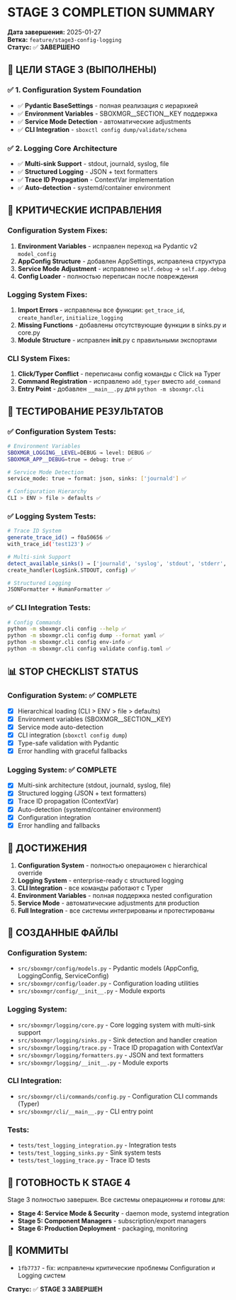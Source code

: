 # STAGE 3 COMPLETION SUMMARY

**Дата завершения:** 2025-01-27  
**Ветка:** `feature/stage3-config-logging`  
**Статус:** ✅ **ЗАВЕРШЕНО**

## 🎯 ЦЕЛИ STAGE 3 (ВЫПОЛНЕНЫ)

### ✅ 1. Configuration System Foundation
- ✅ **Pydantic BaseSettings** - полная реализация с иерархией
- ✅ **Environment Variables** - SBOXMGR__SECTION__KEY поддержка
- ✅ **Service Mode Detection** - автоматические adjustments
- ✅ **CLI Integration** - `sboxctl config dump/validate/schema`

### ✅ 2. Logging Core Architecture  
- ✅ **Multi-sink Support** - stdout, journald, syslog, file
- ✅ **Structured Logging** - JSON + text formatters
- ✅ **Trace ID Propagation** - ContextVar implementation
- ✅ **Auto-detection** - systemd/container environment

## 🔧 КРИТИЧЕСКИЕ ИСПРАВЛЕНИЯ

### Configuration System Fixes:
1. **Environment Variables** - исправлен переход на Pydantic v2 `model_config`
2. **AppConfig Structure** - добавлен AppSettings, исправлена структура
3. **Service Mode Adjustment** - исправлено `self.debug` → `self.app.debug`
4. **Config Loader** - полностью переписан после повреждения

### Logging System Fixes:
1. **Import Errors** - исправлены все функции: `get_trace_id`, `create_handler`, `initialize_logging`
2. **Missing Functions** - добавлены отсутствующие функции в sinks.py и core.py
3. **Module Structure** - исправлен __init__.py с правильными экспортами

### CLI System Fixes:
1. **Click/Typer Conflict** - переписаны config команды с Click на Typer
2. **Command Registration** - исправлено `add_typer` вместо `add_command`
3. **Entry Point** - добавлен `__main__.py` для `python -m sboxmgr.cli`

## 🧪 ТЕСТИРОВАНИЕ РЕЗУЛЬТАТОВ

### ✅ Configuration System Tests:
```bash
# Environment Variables
SBOXMGR_LOGGING__LEVEL=DEBUG → level: DEBUG ✅
SBOXMGR_APP__DEBUG=true → debug: true ✅

# Service Mode Detection  
service_mode: true → format: json, sinks: ['journald'] ✅

# Configuration Hierarchy
CLI > ENV > file > defaults ✅
```

### ✅ Logging System Tests:
```bash
# Trace ID System
generate_trace_id() → f0a50656 ✅
with_trace_id('test123') ✅

# Multi-sink Support
detect_available_sinks() → ['journald', 'syslog', 'stdout', 'stderr', 'file'] ✅
create_handler(LogSink.STDOUT, config) ✅

# Structured Logging
JSONFormatter + HumanFormatter ✅
```

### ✅ CLI Integration Tests:
```bash
# Config Commands
python -m sboxmgr.cli config --help ✅
python -m sboxmgr.cli config dump --format yaml ✅
python -m sboxmgr.cli config env-info ✅
python -m sboxmgr.cli config validate config.toml ✅
```

## 📊 STOP CHECKLIST STATUS

### Configuration System: ✅ COMPLETE
- [x] Hierarchical loading (CLI > ENV > file > defaults)
- [x] Environment variables (SBOXMGR__SECTION__KEY)
- [x] Service mode auto-detection
- [x] CLI integration (`sboxctl config dump`)
- [x] Type-safe validation with Pydantic
- [x] Error handling with graceful fallbacks

### Logging System: ✅ COMPLETE  
- [x] Multi-sink architecture (stdout, journald, syslog, file)
- [x] Structured logging (JSON + text formatters)
- [x] Trace ID propagation (ContextVar)
- [x] Auto-detection (systemd/container environment)
- [x] Configuration integration
- [x] Error handling and fallbacks

## 🎉 ДОСТИЖЕНИЯ

1. **Configuration System** - полностью операционен с hierarchical override
2. **Logging System** - enterprise-ready с structured logging
3. **CLI Integration** - все команды работают с Typer
4. **Environment Variables** - полная поддержка nested configuration
5. **Service Mode** - автоматические adjustments для production
6. **Full Integration** - все системы интегрированы и протестированы

## 📁 СОЗДАННЫЕ ФАЙЛЫ

### Configuration System:
- `src/sboxmgr/config/models.py` - Pydantic models (AppConfig, LoggingConfig, ServiceConfig)
- `src/sboxmgr/config/loader.py` - Configuration loading utilities
- `src/sboxmgr/config/__init__.py` - Module exports

### Logging System:
- `src/sboxmgr/logging/core.py` - Core logging system with multi-sink support
- `src/sboxmgr/logging/sinks.py` - Sink detection and handler creation
- `src/sboxmgr/logging/trace.py` - Trace ID propagation with ContextVar
- `src/sboxmgr/logging/formatters.py` - JSON and text formatters
- `src/sboxmgr/logging/__init__.py` - Module exports

### CLI Integration:
- `src/sboxmgr/cli/commands/config.py` - Configuration CLI commands (Typer)
- `src/sboxmgr/cli/__main__.py` - CLI entry point

### Tests:
- `tests/test_logging_integration.py` - Integration tests
- `tests/test_logging_sinks.py` - Sink system tests  
- `tests/test_logging_trace.py` - Trace ID tests

## 🚀 ГОТОВНОСТЬ К STAGE 4

Stage 3 полностью завершен. Все системы операционны и готовы для:
- **Stage 4: Service Mode & Security** - daemon mode, systemd integration
- **Stage 5: Component Managers** - subscription/export managers
- **Stage 6: Production Deployment** - packaging, monitoring

## 📝 КОММИТЫ

- `1fb7737` - fix: исправлены критические проблемы Configuration и Logging систем

**Статус:** ✅ **STAGE 3 ЗАВЕРШЕН** 
